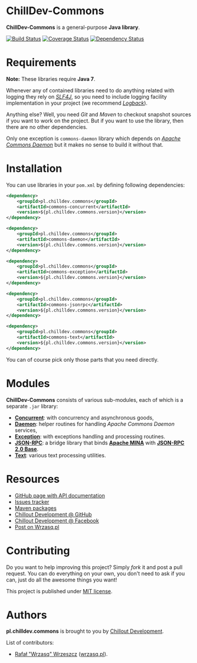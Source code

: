 <!---
# This file is part of the ChillDev-Commons.
#
# @license http://mit-license.org/ The MIT license
# @copyright 2014 - 2015 © by Rafał Wrzeszcz - Wrzasq.pl.
-->

# ChillDev-Commons

**ChillDev-Commons** is a general-purpose **Java library**.

[![Build Status](https://travis-ci.org/chilloutdevelopment/pl.chilldev.commons.svg)](https://travis-ci.org/chilloutdevelopment/pl.chilldev.commons)
[![Coverage Status](https://coveralls.io/repos/chilloutdevelopment/pl.chilldev.commons/badge.png?branch=develop)](https://coveralls.io/r/chilloutdevelopment/pl.chilldev.commons)
[![Dependency Status](https://www.versioneye.com/user/projects/533c81027bae4b3fa50001f2/badge.svg?style=flat)](https://www.versioneye.com/user/projects/533c81027bae4b3fa50001f2)

# Requirements

**Note:** These libraries require **Java 7**.

Whenever any of contained libraries need to do anything related with logging they rely on [*SLF4J*](http://www.slf4j.org/), so you need to include logging facility implementation in your project (we recommend [*Logback*](http://logback.qos.ch/)).

Anything else? Well, you need *Git* and *Maven* to checkout snapshot sources if you want to work on the project. But if you want to use the library, then there are no other dependencies.

Only one exception is `commons-daemon` library which depends on [*Apache Commons Daemon*](http://commons.apache.org/proper/commons-daemon/) but it makes no sense to build it without that.

# Installation

You can use libraries in your `pom.xml` by defining following dependencies:

```xml
<dependency>
    <groupId>pl.chilldev.commons</groupId>
    <artifactId>commons-concurrent</artifactId>
    <version>${pl.chilldev.commons.version}</version>
</dependency>

<dependency>
    <groupId>pl.chilldev.commons</groupId>
    <artifactId>commons-daemon</artifactId>
    <version>${pl.chilldev.commons.version}</version>
</dependency>

<dependency>
    <groupId>pl.chilldev.commons</groupId>
    <artifactId>commons-exception</artifactId>
    <version>${pl.chilldev.commons.version}</version>
</dependency>

<dependency>
    <groupId>pl.chilldev.commons</groupId>
    <artifactId>commons-jsonrpc</artifactId>
    <version>${pl.chilldev.commons.version}</version>
</dependency>

<dependency>
    <groupId>pl.chilldev.commons</groupId>
    <artifactId>commons-text</artifactId>
    <version>${pl.chilldev.commons.version}</version>
</dependency>
```

You can of course pick only those parts that you need directly.

# Modules

**ChillDev-Commons** consists of various sub-modules, each of which is a separate `.jar` library:

-   [**Concurrent**](http://chilloutdevelopment.github.io/pl.chilldev.commons/commons-concurrent/): with concurrency and asynchronous goods,
-   [**Daemon**](http://chilloutdevelopment.github.io/pl.chilldev.commons/commons-daemon/): helper routines for handling *Apache Commons Daemon* services,
-   [**Exception**](http://chilloutdevelopment.github.io/pl.chilldev.commons/commons-exception/): with exceptions handling and processing routines.
-   [**JSON-RPC**](http://chilloutdevelopment.github.io/pl.chilldev.commons/commons-jsonrpc/): a bridge library that binds [**Apache MINA**](https://mina.apache.org/) with [**JSON-RPC 2.0 Base**](http://software.dzhuvinov.com/json-rpc-2.0-base.html).
-   [**Text**](http://chilloutdevelopment.github.io/pl.chilldev.commons/commons-text/): various text processing utilities.

# Resources

-   [GitHub page with API documentation](http://chilloutdevelopment.github.io/pl.chilldev.commons)
-   [Issues tracker](https://github.com/chilloutdevelopment/pl.chilldev.commons/issues)
-   [Maven packages](http://search.maven.org/#search%7Cga%7C1%7Cg%3A%22pl.chilldev.commons%22)
-   [Chillout Development @ GitHub](https://github.com/chilloutdevelopment)
-   [Chillout Development @ Facebook](http://www.facebook.com/chilldev)
-   [Post on Wrzasq.pl](http://wrzasq.pl/blog/chilldev-commons-java-library.html)

# Contributing

Do you want to help improving this project? Simply *fork* it and post a pull request. You can do everything on your own, you don't need to ask if you can, just do all the awesome things you want!

This project is published under [MIT license](https://github.com/chilloutdevelopment/pl.chilldev.commons/tree/master/LICENSE).

# Authors

**pl.chilldev.commons** is brought to you by [Chillout Development](http://chilldev.pl).

List of contributors:

-   [Rafał "Wrzasq" Wrzeszcz](https://github.com/rafalwrzeszcz) ([wrzasq.pl](http://wrzasq.pl)).
